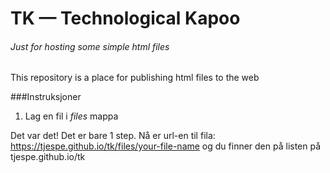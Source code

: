 # TK — Technological Kapoo
###### Just for hosting some simple html files
This repository is a place for publishing html files to the web

###Instruksjoner
1. Lag en fil i *files* mappa

Det var det! Det er bare 1 step. Nå er url-en til fila: https://tjespe.github.io/tk/files/your-file-name og du finner den på listen på tjespe.github.io/tk

